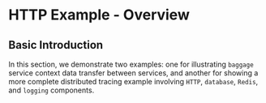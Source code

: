 # HTTP Example - Overview

## Basic Introduction

In this section, we demonstrate two examples: one for illustrating `baggage` service context data transfer between services, and another for showing a more complete distributed tracing example involving `HTTP`, `database`, `Redis`, and `logging` components.
